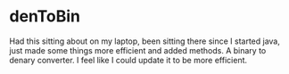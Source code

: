 # denToBin
Had this sitting about on my laptop, been sitting there since I started java, just made some things more efficient and added methods.
A binary to denary converter. I feel like I could update it to be more efficient.
